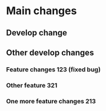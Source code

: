 # Main changes

## Develop change
## Other develop changes

### Feature changes 123 (fixed bug)

### Other feature 321

### One more feature changes 213
